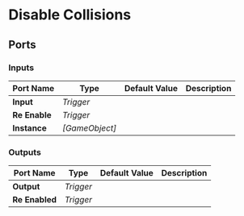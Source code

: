 # Disable Collisions

## Ports

### Inputs

Port Name|Type|Default Value|Description
---|---|---|---
**Input**|_Trigger_||
**Re Enable**|_Trigger_||
**Instance**|_[GameObject]_||
### Outputs

Port Name|Type|Default Value|Description
---|---|---|---
**Output**|_Trigger_||
**Re Enabled**|_Trigger_||

